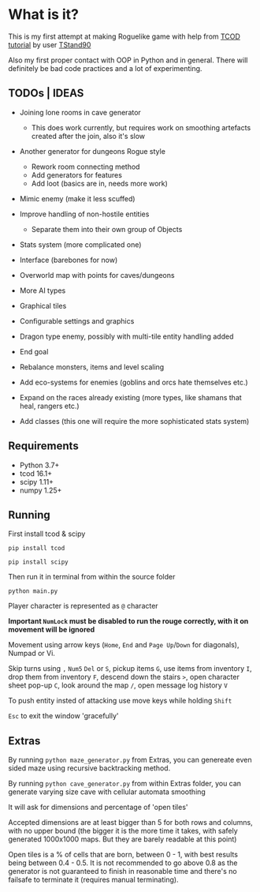 # What is it?

This is my first attempt at making Roguelike game with help from [TCOD tutorial](http://https://www.rogueliketutorials.com/tutorials/tcod/v2/ "TCOD") by user [TStand90](https://github.com/TStand90 "TStand90 on GitHub")

Also my first proper contact with OOP in Python and in general.
There will definitely be bad code practices and a lot of experimenting.

## TODOs | IDEAS

- Joining lone rooms in cave generator
  - This does work currently, but requires work on smoothing artefacts created after the join, also it's slow
- Another generator for dungeons Rogue style
  - Rework room connecting method
  - Add generators for features
  - Add loot (basics are in, needs more work)
- Mimic enemy (make it less scuffed)

- Improve handling of non-hostile entities
  - Separate them into their own group of Objects
- Stats system (more complicated one)
- Interface (barebones for now)
- Overworld map with points for caves/dungeons
- More AI types
- Graphical tiles
- Configurable settings and graphics

- Dragon type enemy, possibly with multi-tile entity handling added
- End goal
- Rebalance monsters, items and level scaling
- Add eco-systems for enemies (goblins and orcs hate themselves etc.)
- Expand on the races already existing (more types, like shamans that heal, rangers etc.)
- Add classes (this one will require the more sophisticated stats system)

## Requirements

- Python 3.7+
- tcod 16.1+
- scipy 1.11+
- numpy 1.25+

## Running

First install tcod & scipy

`pip install tcod`

`pip install scipy`

Then run it in terminal from within the source folder

`python main.py`

Player character is represented as `@` character

**Important `NumLock` must be disabled to run the rouge correctly, with it on movement will be ignored**

Movement using arrow keys (`Home`, `End` and `Page Up`/`Down` for diagonals), Numpad or Vi.

Skip turns using `,` `Num5` `Del` or `S`, pickup items `G`, use items from inventory `I`, drop them from inventory `F`, descend down the stairs `>`, open character sheet pop-up `C`, look around the map `/`, open message log history `V`

To push entity insted of attacking use move keys while holding `Shift`

`Esc` to exit the window 'gracefully'

## Extras

By running `python maze_generator.py` from Extras, you can genereate even sided maze using recursive backtracking method.

By running `python cave_generator.py` from within Extras folder, you can generate varying size cave with cellular automata smoothing

It will ask for dimensions and percentage of 'open tiles'

Accepted dimensions are at least bigger than 5 for both rows and columns, with no upper bound (the bigger it is the more time it takes, with safely generated 1000x1000 maps. But they are barely readable at this point)

Open tiles is a % of cells that are born, between 0 - 1, with best results being between 0.4 - 0.5. It is not recommended to go above 0.8 as the generator is not guaranteed to finish in reasonable time and there's no failsafe to terminate it (requires manual terminating).
